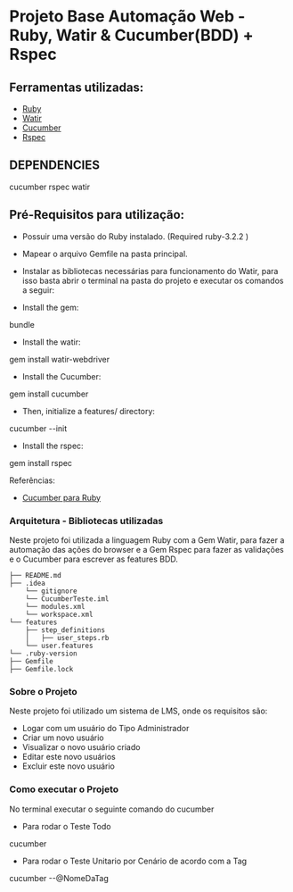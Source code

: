 # Projeto Base Automação Web - Ruby, Watir & Cucumber(BDD) + Rspec

## Ferramentas utilizadas:
- [Ruby](https://www.ruby-lang.org/en/ "Ruby")
- [Watir](http://watir.com/ "Watir")
- [Cucumber](https://cucumber.io/ "Cucumber")
- [Rspec](https://rspec.info/ "Rspec")

## DEPENDENCIES

  cucumber
  rspec
  watir

## Pré-Requisitos para utilização:

- Possuir uma versão do Ruby instalado. (Required ruby-3.2.2 )
- Mapear o arquivo Gemfile na pasta principal.
- Instalar as bibliotecas necessárias para funcionamento do Watir, para
isso basta abrir o terminal na pasta do projeto e executar os comandos a seguir:

- Install the gem:

bundle

- Install the watir:

gem install watir-webdriver

- Install the Cucumber:

gem install cucumber

- Then, initialize a features/ directory:

cucumber --init

- Install the rspec:

gem install rspec

Referências:

- [Cucumber para Ruby](https://cucumber.io/docs/installation/ruby/ "Cucumber")


### Arquitetura - Bibliotecas utilizadas

Neste projeto foi utilizada a linguagem Ruby com a Gem Watir, para fazer a automação das ações do browser e a Gem Rspec para fazer as validações e o Cucumber para escrever as features BDD.

```
├── README.md
├── .idea
    └── gitignore
    └── CucumberTeste.iml
    └── modules.xml
    └── workspace.xml
└── features
    ├── step_definitions
    │   ├── user_steps.rb
    └── user.features
└── .ruby-version
├── Gemfile
├── Gemfile.lock

```

### Sobre o Projeto

Neste projeto foi utilizado um sistema de LMS, onde os requisitos são:

- Logar com um usuário do Tipo Administrador
- Criar um novo usuário
- Visualizar o novo usuário criado
- Editar este novo usuários
- Excluir este novo usuário

### Como executar o Projeto

No terminal executar o seguinte comando do cucumber

- Para rodar o Teste Todo

cucumber 

- Para rodar o Teste Unitario por Cenário de acordo com a Tag

cucumber --@NomeDaTag
